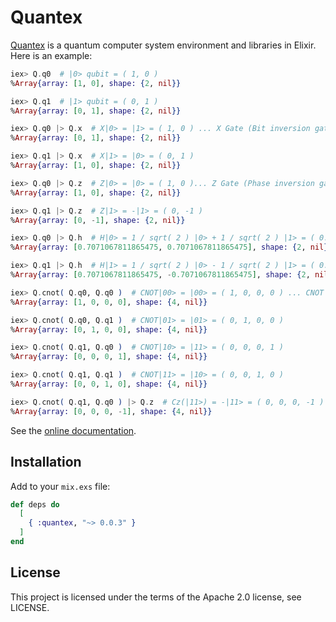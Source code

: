 # Quantex

[Quantex](https://hex.pm/packages/quantex) is a quantum computer system environment and libraries in Elixir. Here is an example:

```elixir
iex> Q.q0  # |0> qubit = ( 1, 0 )
%Array{array: [1, 0], shape: {2, nil}}

iex> Q.q1  # |1> qubit = ( 0, 1 )
%Array{array: [0, 1], shape: {2, nil}}

iex> Q.q0 |> Q.x  # X|0> = |1> = ( 1, 0 ) ... X Gate (Bit inversion gate)
%Array{array: [0, 1], shape: {2, nil}}

iex> Q.q1 |> Q.x  # X|1> = |0> = ( 0, 1 )
%Array{array: [1, 0], shape: {2, nil}}

iex> Q.q0 |> Q.z  # Z|0> = |0> = ( 1, 0 )... Z Gate (Phase inversion gate)
%Array{array: [1, 0], shape: {2, nil}}

iex> Q.q1 |> Q.z  # Z|1> = -|1> = ( 0, -1 )
%Array{array: [0, -1], shape: {2, nil}}

iex> Q.q0 |> Q.h  # H|0> = 1 / sqrt( 2 ) |0> + 1 / sqrt( 2 ) |1> = ( 0.7, 0.7 ) ... H Gate (Hadamard gate)
%Array{array: [0.7071067811865475, 0.7071067811865475], shape: {2, nil}}

iex> Q.q1 |> Q.h  # H|1> = 1 / sqrt( 2 ) |0> - 1 / sqrt( 2 ) |1> = ( 0.7, -0.7 )
%Array{array: [0.7071067811865475, -0.7071067811865475], shape: {2, nil}}

iex> Q.cnot( Q.q0, Q.q0 )  # CNOT|00> = |00> = ( 1, 0, 0, 0 ) ... CNOT gate(Controlled NOT gate)
%Array{array: [1, 0, 0, 0], shape: {4, nil}}

iex> Q.cnot( Q.q0, Q.q1 )  # CNOT|01> = |01> = ( 0, 1, 0, 0 )
%Array{array: [0, 1, 0, 0], shape: {4, nil}}

iex> Q.cnot( Q.q1, Q.q0 )  # CNOT|10> = |11> = ( 0, 0, 0, 1 )
%Array{array: [0, 0, 0, 1], shape: {4, nil}}

iex> Q.cnot( Q.q1, Q.q1 )  # CNOT|11> = |10> = ( 0, 0, 1, 0 )
%Array{array: [0, 0, 1, 0], shape: {4, nil}}

iex> Q.cnot( Q.q1, Q.q0 ) |> Q.z  # Cz(|11>) = -|11> = ( 0, 0, 0, -1 )
%Array{array: [0, 0, 0, -1], shape: {4, nil}}
```

See the [online documentation](https://hexdocs.pm/quantex).

## Installation

Add to your ```mix.exs``` file:

```elixir
def deps do
  [
    { :quantex, "~> 0.0.3" }
  ]
end
```

## License
This project is licensed under the terms of the Apache 2.0 license, see LICENSE.
